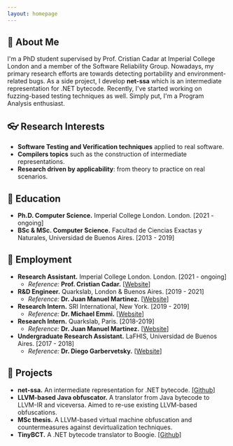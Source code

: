 ```yaml
---
layout: homepage
---
```


## :wave: About Me 

I'm a PhD student supervised by Prof. Cristian Cadar at Imperial College London and a member of the Software Reliability Group. Nowadays, my primary research efforts are towards detecting portability and environment-related bugs. As a side project, I develop **net-ssa** which is an intermediate representation for .NET bytecode. Recently, I've started working on fuzzing-based testing techniques as well. Simply put, I'm a Program Analysis enthusiast.

## :eyeglasses: Research Interests 

- **Software Testing and Verification techniques** applied to real software.
- **Compilers topics** such as the construction of intermediate representations.
- **Research driven by applicability**: from theory to practice on real scenarios.

## :blue_book: Education 

- **Ph.D. Computer Science.** Imperial College London. London. [2021 - ongoing]
- **BSc & MSc. Computer Science.** Facultad de Ciencias Exactas y Naturales, Universidad de Buenos Aires. [2013 - 2019]

## :construction_worker: Employment 

- **Research Assistant.** Imperial College London. London. [2021 - ongoing]
  - *Reference:* **Prof. Cristian Cadar.** [[Website](https://www.doc.ic.ac.uk/~cristic/)]
- **R&D Engineer.** Quarkslab, London & Buenos Aires. [2019 - 2021]
  - *Reference:* **Dr. Juan Manuel Martinez.** [[Website](https://www.linkedin.com/in/jmartinezcaamao/)]
- **Research Intern.** SRI International, New York. [2019 - 2019]
  - *Reference:* **Dr. Michael Emmi.** [[Website](https://michael-emmi.github.io/)]
- **Research Intern.** Quarkslab, Paris. [2018-2019]
  - *Reference:* **Dr. Juan Manuel Martinez.** [[Website](https://www.linkedin.com/in/jmartinezcaamao/)]
- **Undergraduate Research Assistant.** LaFHIS, Universidad de Buenos Aires. [2017 - 2018]
  - *Reference:* **Dr. Diego Garbervetsky.** [[Website](https://lafhis.dc.uba.ar/~diegog)]

## :rocket: Projects 

- **net-ssa.** An intermediate representation for .NET bytecode. [[Github]](https://github.com/m-carrasco/net-ssa/)
- **LLVM-based Java obfuscator.** A translator from Java bytecode to LLVM-IR and viceversa. Aimed to re-use existing LLVM-based obfuscations. 
- **MSc thesis.** A LLVM-based virtual machine obfuscation and countermeasures against devirtualization techniques.
- **TinyBCT.** A .NET bytecode translator to Boogie. [[Github]](https://github.com/m-carrasco/TinyBCT)



